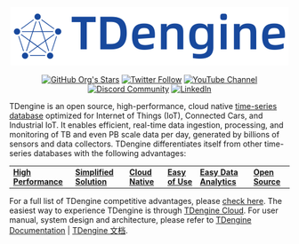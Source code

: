<p align="center">
  <a href="https://tdengine.com" target="_blank">
  <img
    src="tdengine.svg"
    alt="TDengine"
    width="500"
  />
  </a>
</p>
<p align="center">
<a href="https://github.com/taosdata"><img alt="GitHub Org's Stars" src="https://img.shields.io/github/stars/taosdata?style=social"></a>
<a href="https://twitter.com/TDengineDB"><img alt="Twitter Follow" src="https://img.shields.io/twitter/follow/TDengineDB?style=social"></a>
<a href="https://www.youtube.com/@tdengine"><img alt="YouTube Channel" src="https://img.shields.io/badge/Subscribe_@tdengine--white?logo=youtube&style=social"></a>
<a href="https://discord.com/invite/VZdSuUg4pS"><img alt="Discord Community" src="https://img.shields.io/badge/Join_Discord--white?logo=discord&style=social"></a>
<a href="https://www.linkedin.com/company/tdengine"><img alt="LinkedIn" src="https://img.shields.io/badge/LinkedIn--white?logo=linkedin&style=social"></a>
</p>

TDengine is an open source, high-performance, cloud native [time-series database](https://tdengine.com/tsdb/) optimized for Internet of Things (IoT), Connected Cars, and Industrial IoT. It enables efficient, real-time data ingestion, processing, and monitoring of TB and even PB scale data per day, generated by billions of sensors and data collectors. TDengine differentiates itself from other time-series databases with the following advantages:

<table align="center" width="100%">
  <tr>
    <td><b><a href="https://tdengine.com/tdengine/high-performance-time-series-database/">High Performance</a></b></td>
    <td><b><a href="https://tdengine.com/tdengine/simplified-time-series-data-solution/">Simplified Solution</a></b></td>
    <td><b><a href="https://tdengine.com/tdengine/cloud-native-time-series-database/">Cloud Native</a></b></td>
    <td><b><a href="https://tdengine.com/tdengine/easy-time-series-data-platform/">Easy of Use</a></b></td>
    <td><b><a href="https://tdengine.com/tdengine/time-series-data-analytics-made-easy/">Easy Data Analytics</a></b></td>
    <td><b><a href="https://tdengine.com/tdengine/open-source-time-series-database/">Open Source</a></b></td>
  </tr>
</table>

For a full list of TDengine competitive advantages, please [check here](https://tdengine.com/tdengine/). The easiest way to experience TDengine is through [TDengine Cloud](https://cloud.tdengine.com).
For user manual, system design and architecture, please refer to [TDengine Documentation](https://docs.tdengine.com) | [TDengine 文档](https://docs.taosdata.com).
